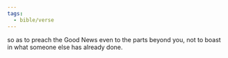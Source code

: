 ```yaml
---
tags:
  - bible/verse
---
```

so as to preach the Good News even to the parts beyond you, not to boast in what someone else has already done.